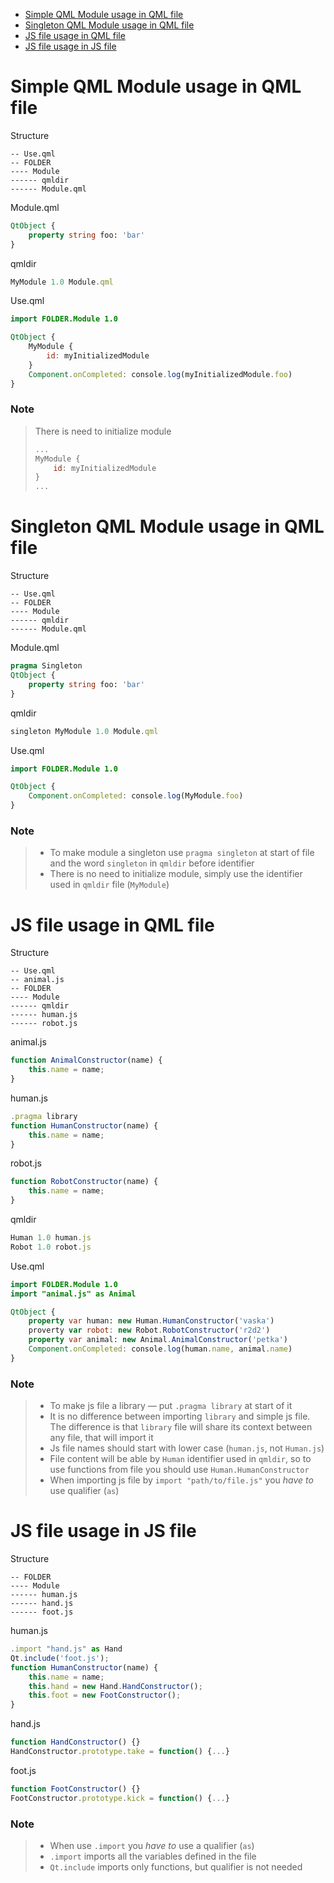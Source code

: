 - [Simple QML Module usage in QML file](#simple-qml-module-usage-in-qml-file)
- [Singleton QML Module usage in QML file](#singleton-qml-module-usage-in-qml-file)
- [JS file usage in QML file](#js-file-usage-in-qml-file)
- [JS file usage in JS file](#js-file-usage-in-js-file)

# Simple QML Module usage in QML file

Structure
```
-- Use.qml
-- FOLDER
---- Module
------ qmldir
------ Module.qml
```

Module.qml
```qml
QtObject {
    property string foo: 'bar'
}
```

qmldir
```qml
MyModule 1.0 Module.qml
```

Use.qml
```qml
import FOLDER.Module 1.0

QtObject {
    MyModule {
        id: myInitializedModule
    }
    Component.onCompleted: console.log(myInitializedModule.foo)
}
```

### Note
> There is need to initialize module
> ```qml
> ...
> MyModule {
>     id: myInitializedModule
> }
> ...
> ```

# Singleton QML Module usage in QML file

Structure
```
-- Use.qml
-- FOLDER
---- Module
------ qmldir
------ Module.qml
```

Module.qml
```qml
pragma Singleton
QtObject {
    property string foo: 'bar'
}
```

qmldir
```qml
singleton MyModule 1.0 Module.qml
```

Use.qml
```qml
import FOLDER.Module 1.0

QtObject {
    Component.onCompleted: console.log(MyModule.foo)
}
```

### Note
> - To make module a singleton use `pragma singleton` at start of file and the word `singleton` in `qmldir` before identifier
> - There is no need to initialize module, simply use the identifier used in `qmldir` file (`MyModule`)

# JS file usage in QML file

Structure
```
-- Use.qml
-- animal.js
-- FOLDER
---- Module
------ qmldir
------ human.js
------ robot.js
```

animal.js
```js
function AnimalConstructor(name) {
    this.name = name;
}
```

human.js
```js
.pragma library
function HumanConstructor(name) {
    this.name = name;
}
```

robot.js
```js
function RobotConstructor(name) {
    this.name = name;
}
```

qmldir
```qml
Human 1.0 human.js
Robot 1.0 robot.js
```

Use.qml
```qml
import FOLDER.Module 1.0
import "animal.js" as Animal

QtObject {
    property var human: new Human.HumanConstructor('vaska')
    proverty var robot: new Robot.RobotConstructor('r2d2')
    property var animal: new Animal.AnimalConstructor('petka')
    Component.onCompleted: console.log(human.name, animal.name)
}
```

### Note
> - To make js file a library — put `.pragma library` at start of it
> - It is no difference between importing `library` and simple js file. The difference is that `library` file will share its context between any file, that will import it
> - Js file names should start with lower case (`human.js`, not `Human.js`)
> - File content will be able by `Human` identifier used in `qmldir`, so to use functions from file you should use `Human.HumanConstructor`
> - When importing js file by `import "path/to/file.js"` you *have to* use qualifier (`as`)

# JS file usage in JS file

Structure
```
-- FOLDER
---- Module
------ human.js
------ hand.js
------ foot.js
```

human.js
```js
.import "hand.js" as Hand
Qt.include('foot.js');
function HumanConstructor(name) {
    this.name = name;
    this.hand = new Hand.HandConstructor();
    this.foot = new FootConstructor();
}
```

hand.js
```js
function HandConstructor() {}
HandConstructor.prototype.take = function() {...}
```

foot.js
```js
function FootConstructor() {}
FootConstructor.prototype.kick = function() {...}
```

### Note
> - When use `.import` you *have to* use a qualifier (`as`)
> - `.import` imports all the variables defined in the file
> - `Qt.include` imports only functions, but qualifier is not needed
